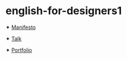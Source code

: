 # english-for-designers1
✦ [Manifesto](manifesto.md)

✦ [Talk](designmanifesto.pdf)

✦ [Portfolio](luongportfolio.pdf)
